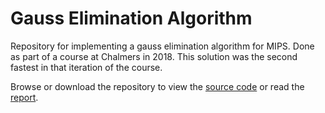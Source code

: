 # Gauss Elimination Algorithm

Repository for implementing a gauss elimination algorithm for MIPS. Done as part of a course at Chalmers in 2018. This solution was the second fastest in that iteration of the course.

Browse or download the repository to view the [source code](gauss_implementation.s) or read the [report](report/Optimizing_Hardware_and_Software_for_Gaussian_Elimination.pdf).
